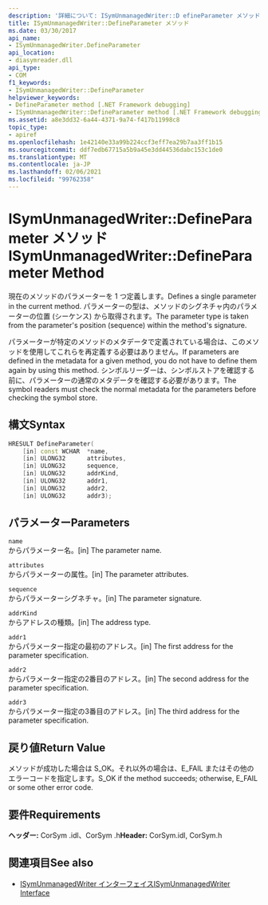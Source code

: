 ```yaml
---
description: '詳細について: ISymUnmanagedWriter::D efineParameter メソッド'
title: ISymUnmanagedWriter::DefineParameter メソッド
ms.date: 03/30/2017
api_name:
- ISymUnmanagedWriter.DefineParameter
api_location:
- diasymreader.dll
api_type:
- COM
f1_keywords:
- ISymUnmanagedWriter::DefineParameter
helpviewer_keywords:
- DefineParameter method [.NET Framework debugging]
- ISymUnmanagedWriter::DefineParameter method [.NET Framework debugging]
ms.assetid: a8e3dd32-6a44-4371-9a74-f417b11998c8
topic_type:
- apiref
ms.openlocfilehash: 1e42140e33a99b224ccf3eff7ea29b7aa3ff1b15
ms.sourcegitcommit: ddf7edb67715a5b9a45e3dd44536dabc153c1de0
ms.translationtype: MT
ms.contentlocale: ja-JP
ms.lasthandoff: 02/06/2021
ms.locfileid: "99762358"
---
```

# <a name="isymunmanagedwriterdefineparameter-method"></a><span data-ttu-id="651d9-103">ISymUnmanagedWriter::DefineParameter メソッド</span><span class="sxs-lookup"><span data-stu-id="651d9-103">ISymUnmanagedWriter::DefineParameter Method</span></span>

<span data-ttu-id="651d9-104">現在のメソッドのパラメーターを 1 つ定義します。</span><span class="sxs-lookup"><span data-stu-id="651d9-104">Defines a single parameter in the current method.</span></span> <span data-ttu-id="651d9-105">パラメーターの型は、メソッドのシグネチャ内のパラメーターの位置 (シーケンス) から取得されます。</span><span class="sxs-lookup"><span data-stu-id="651d9-105">The parameter type is taken from the parameter's position (sequence) within the method's signature.</span></span>  
  
 <span data-ttu-id="651d9-106">パラメーターが特定のメソッドのメタデータで定義されている場合は、このメソッドを使用してこれらを再定義する必要はありません。</span><span class="sxs-lookup"><span data-stu-id="651d9-106">If parameters are defined in the metadata for a given method, you do not have to define them again by using this method.</span></span> <span data-ttu-id="651d9-107">シンボルリーダーは、シンボルストアを確認する前に、パラメーターの通常のメタデータを確認する必要があります。</span><span class="sxs-lookup"><span data-stu-id="651d9-107">The symbol readers must check the normal metadata for the parameters before checking the symbol store.</span></span>  
  
## <a name="syntax"></a><span data-ttu-id="651d9-108">構文</span><span class="sxs-lookup"><span data-stu-id="651d9-108">Syntax</span></span>  
  
```cpp  
HRESULT DefineParameter(  
    [in] const WCHAR  *name,  
    [in] ULONG32      attributes,  
    [in] ULONG32      sequence,  
    [in] ULONG32      addrKind,  
    [in] ULONG32      addr1,  
    [in] ULONG32      addr2,  
    [in] ULONG32      addr3);  
```  
  
## <a name="parameters"></a><span data-ttu-id="651d9-109">パラメーター</span><span class="sxs-lookup"><span data-stu-id="651d9-109">Parameters</span></span>  

 `name`  
 <span data-ttu-id="651d9-110">からパラメーター名。</span><span class="sxs-lookup"><span data-stu-id="651d9-110">[in] The parameter name.</span></span>  
  
 `attributes`  
 <span data-ttu-id="651d9-111">からパラメーターの属性。</span><span class="sxs-lookup"><span data-stu-id="651d9-111">[in] The parameter attributes.</span></span>  
  
 `sequence`  
 <span data-ttu-id="651d9-112">からパラメーターシグネチャ。</span><span class="sxs-lookup"><span data-stu-id="651d9-112">[in] The parameter signature.</span></span>  
  
 `addrKind`  
 <span data-ttu-id="651d9-113">からアドレスの種類。</span><span class="sxs-lookup"><span data-stu-id="651d9-113">[in] The address type.</span></span>  
  
 `addr1`  
 <span data-ttu-id="651d9-114">からパラメーター指定の最初のアドレス。</span><span class="sxs-lookup"><span data-stu-id="651d9-114">[in] The first address for the parameter specification.</span></span>  
  
 `addr2`  
 <span data-ttu-id="651d9-115">からパラメーター指定の2番目のアドレス。</span><span class="sxs-lookup"><span data-stu-id="651d9-115">[in] The second address for the parameter specification.</span></span>  
  
 `addr3`  
 <span data-ttu-id="651d9-116">からパラメーター指定の3番目のアドレス。</span><span class="sxs-lookup"><span data-stu-id="651d9-116">[in] The third address for the parameter specification.</span></span>  
  
## <a name="return-value"></a><span data-ttu-id="651d9-117">戻り値</span><span class="sxs-lookup"><span data-stu-id="651d9-117">Return Value</span></span>  

 <span data-ttu-id="651d9-118">メソッドが成功した場合は S_OK。それ以外の場合は、E_FAIL またはその他のエラーコードを指定します。</span><span class="sxs-lookup"><span data-stu-id="651d9-118">S_OK if the method succeeds; otherwise, E_FAIL or some other error code.</span></span>  
  
## <a name="requirements"></a><span data-ttu-id="651d9-119">要件</span><span class="sxs-lookup"><span data-stu-id="651d9-119">Requirements</span></span>  

 <span data-ttu-id="651d9-120">**ヘッダー:** CorSym .idl、CorSym .h</span><span class="sxs-lookup"><span data-stu-id="651d9-120">**Header:** CorSym.idl, CorSym.h</span></span>  
  
## <a name="see-also"></a><span data-ttu-id="651d9-121">関連項目</span><span class="sxs-lookup"><span data-stu-id="651d9-121">See also</span></span>

- [<span data-ttu-id="651d9-122">ISymUnmanagedWriter インターフェイス</span><span class="sxs-lookup"><span data-stu-id="651d9-122">ISymUnmanagedWriter Interface</span></span>](isymunmanagedwriter-interface.md)

